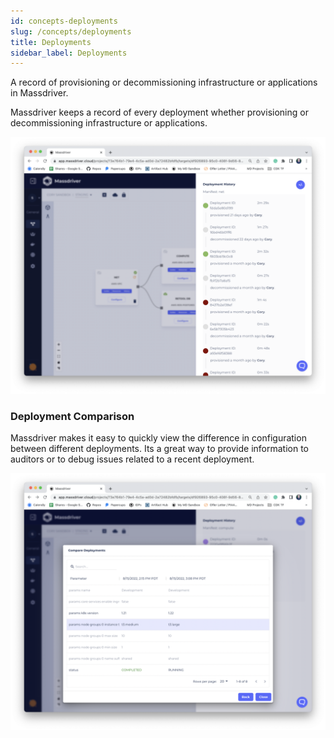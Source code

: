 ```yaml
---
id: concepts-deployments
slug: /concepts/deployments
title: Deployments
sidebar_label: Deployments
---
```


A record of provisioning or decommissioning infrastructure or applications in Massdriver.

Massdriver keeps a record of every deployment whether provisioning or decommissioning infrastructure or applications.

![deployments](./img/deployments.png)

### Deployment Comparison

Massdriver makes it easy to quickly view the difference in configuration between different deployments. Its a great way to provide information to auditors or to debug issues related to a recent deployment.

![deployment comparison](./img/deployments-comparison.png)
